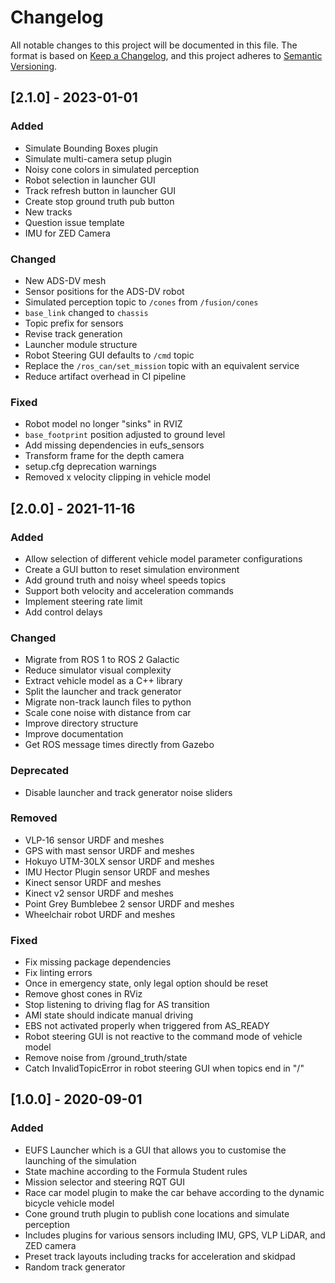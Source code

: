 # Changelog
All notable changes to this project will be documented in this file.
The format is based on [Keep a Changelog](https://keepachangelog.com/en/1.0.0/),
and this project adheres to [Semantic Versioning](https://semver.org/spec/v2.0.0.html).

## [2.1.0] - 2023-01-01
### Added
- Simulate Bounding Boxes plugin
- Simulate multi-camera setup plugin 
- Noisy cone colors in simulated perception
- Robot selection in launcher GUI
- Track refresh button in launcher GUI
- Create stop ground truth pub button
- New tracks
- Question issue template
- IMU for ZED Camera

### Changed
- New ADS-DV mesh
- Sensor positions for the ADS-DV robot
- Simulated perception topic to `/cones` from `/fusion/cones`
- `base_link` changed to `chassis`
- Topic prefix for sensors
- Revise track generation
- Launcher module structure
- Robot Steering GUI defaults to `/cmd` topic
- Replace the `/ros_can/set_mission` topic with an equivalent service
- Reduce artifact overhead in CI pipeline

### Fixed
- Robot model no longer "sinks" in RVIZ
- `base_footprint` position adjusted to ground level
- Add missing dependencies in eufs_sensors
- Transform frame for the depth camera
- setup.cfg deprecation warnings
- Removed x velocity clipping in vehicle model

## [2.0.0] - 2021-11-16
### Added
- Allow selection of different vehicle model parameter configurations
- Create a GUI button to reset simulation environment
- Add ground truth and noisy wheel speeds topics
- Support both velocity and acceleration commands
- Implement steering rate limit
- Add control delays
### Changed
- Migrate from ROS 1 to ROS 2 Galactic
- Reduce simulator visual complexity
- Extract vehicle model as a C++ library
- Split the launcher and track generator
- Migrate non-track launch files to python
- Scale cone noise with distance from car
- Improve directory structure
- Improve documentation
- Get ROS message times directly from Gazebo
### Deprecated
- Disable launcher and track generator noise sliders
### Removed
- VLP-16 sensor URDF and meshes
- GPS with mast sensor URDF and meshes
- Hokuyo UTM-30LX sensor URDF and meshes
- IMU Hector Plugin sensor URDF and meshes
- Kinect sensor URDF and meshes
- Kinect v2 sensor URDF and meshes
- Point Grey Bumblebee 2 sensor URDF and meshes
- Wheelchair robot URDF and meshes
### Fixed
- Fix missing package dependencies
- Fix linting errors
- Once in emergency state, only legal option should be reset
- Remove ghost cones in RViz
- Stop listening to driving flag for AS transition
- AMI state should indicate manual driving
- EBS not activated properly when triggered from AS_READY
- Robot steering GUI is not reactive to the command mode of vehicle model
- Remove noise from /ground_truth/state
- Catch InvalidTopicError in robot steering GUI when topics end in "/"

## [1.0.0] - 2020-09-01
### Added
- EUFS Launcher which is a GUI that allows you to customise the launching of the simulation
- State machine according to the Formula Student rules
- Mission selector and steering RQT GUI
- Race car model plugin to make the car behave according to the dynamic bicycle vehicle model
- Cone ground truth plugin to publish cone locations and simulate perception
- Includes plugins for various sensors including IMU, GPS, VLP LiDAR, and ZED camera
- Preset track layouts including tracks for acceleration and skidpad
- Random track generator
